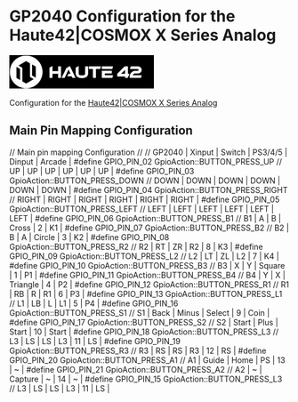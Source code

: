 # GP2040 Configuration for the Haute42|COSMOX X Series Analog

![Haute42|COSMOX Logo](assets/Haute42_logo.png)

Configuration for the [Haute42|COSMOX X Series Analog](assets/Haute42COSMOX_X.jpg)

## Main Pin Mapping Configuration

 // Main pin mapping Configuration
 //                                                  // GP2040 | Xinput | Switch  | PS3/4/5  | Dinput | Arcade |
 #define GPIO_PIN_02 GpioAction::BUTTON_PRESS_UP     // UP     | UP     | UP      | UP       | UP     | UP     |
 #define GPIO_PIN_03 GpioAction::BUTTON_PRESS_DOWN   // DOWN   | DOWN   | DOWN    | DOWN     | DOWN   | DOWN   |
 #define GPIO_PIN_04 GpioAction::BUTTON_PRESS_RIGHT  // RIGHT  | RIGHT  | RIGHT   | RIGHT    | RIGHT  | RIGHT  |
 #define GPIO_PIN_05 GpioAction::BUTTON_PRESS_LEFT   // LEFT   | LEFT   | LEFT    | LEFT     | LEFT   | LEFT   |
 #define GPIO_PIN_06 GpioAction::BUTTON_PRESS_B1     // B1     | A      | B       | Cross    | 2      | K1     |
 #define GPIO_PIN_07 GpioAction::BUTTON_PRESS_B2     // B2     | B      | A       | Circle   | 3      | K2     |
 #define GPIO_PIN_08 GpioAction::BUTTON_PRESS_R2     // R2     | RT     | ZR      | R2       | 8      | K3     |
 #define GPIO_PIN_09 GpioAction::BUTTON_PRESS_L2     // L2     | LT     | ZL      | L2       | 7      | K4     |
 #define GPIO_PIN_10 GpioAction::BUTTON_PRESS_B3     // B3     | X      | Y       | Square   | 1      | P1     |
 #define GPIO_PIN_11 GpioAction::BUTTON_PRESS_B4     // B4     | Y      | X       | Triangle | 4      | P2     |
 #define GPIO_PIN_12 GpioAction::BUTTON_PRESS_R1     // R1     | RB     | R       | R1       | 6      | P3     |
 #define GPIO_PIN_13 GpioAction::BUTTON_PRESS_L1     // L1     | LB     | L       | L1       | 5      | P4     |
 #define GPIO_PIN_16 GpioAction::BUTTON_PRESS_S1     // S1     | Back   | Minus   | Select   | 9      | Coin   |
 #define GPIO_PIN_17 GpioAction::BUTTON_PRESS_S2     // S2     | Start  | Plus    | Start    | 10     | Start  |
 #define GPIO_PIN_18 GpioAction::BUTTON_PRESS_L3     // L3     | LS     | LS      | L3       | 11     | LS     |
 #define GPIO_PIN_19 GpioAction::BUTTON_PRESS_R3     // R3     | RS     | RS      | R3       | 12     | RS     |
 #define GPIO_PIN_20 GpioAction::BUTTON_PRESS_A1     // A1     | Guide  | Home    | PS       | 13     | ~      |
 #define GPIO_PIN_21 GpioAction::BUTTON_PRESS_A2     // A2     | ~      | Capture | ~        | 14     | ~      |
 #define GPIO_PIN_15 GpioAction::BUTTON_PRESS_L3     // L3     | LS     | LS      | L3       | 11     | LS     |